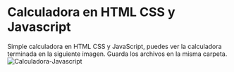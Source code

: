 # Calculadora en HTML CSS y Javascript
Simple calculadora en HTML CSS y JavaScript, puedes ver la calculadora terminada en la siguiente imagen. Guarda los archivos en la misma carpeta.
![Calculadora-Javascript](https://github.com/juanmfer/Calculadora-Javascript-HTML-CSS/assets/69483837/12ca5f1e-3094-4d61-81c9-9c74105cc78b)
